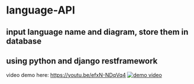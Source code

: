 # language-API
## input language name and diagram, store them in database
## using python and django restframework

video demo here: https://youtu.be/efxN-NDqVq4
[![demo video](https://youtu.be/efxN-NDqVq4)](https://youtu.be/efxN-NDqVq4)
